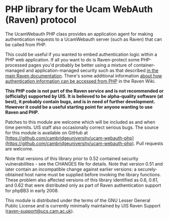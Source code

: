 PHP library for the Ucam WebAuth (Raven) protocol
=================================================

The UcamWebauth PHP class provides an application agent for making
authentication requests to a UcamWebauth server (such as Raven) that 
can be called from PHP.
 
This could be useful if you wanted to embed authentication logic within a PHP
web application. If all you want to do is Raven-protect some PHP-processed
pages you'd probably be better using a mixture of container-managed and
application-managed security such as that described [in the main Raven
documentation](http://help.uis.cam.ac.uk/user-accounts-security/accounts-passwords/raven/webmasters). 
There's some additional information [about how authentication information can be accessed from
PHP](https://wiki.cam.ac.uk/raven/Accessing_authentication_information) in the
Raven Wiki.

**This PHP code is not part of the Raven service and is not
recommended or (officially) supported by UIS. It is believed to be
alpha-quality software (at best), it probably contain bugs, and is in
need of further development. However it could be a useful starting
point for anyone wanting to use Raven and PHP.**

Patches to this module are welcome which will be included as and when
time permits. UIS staff also occasionally correct serious bugs. The 
source for this module is available on GitHub at [https://github.com/cambridgeuniversity/ucam-webauth-php](https://github.com/cambridgeuniversity/ucam-webauth-php). Pull requests are welcome.

Note that versions of this library prior to 0.52 contained security
vulnerabilities - see the CHANGES file for details. Note that version
0.51 and later contain an incompatible change against earlier
versions: a securely-obtained host name must be supplied before
invoking the library functions. These problem also affected versions
of this library identified as 0.6, 0.61, and 0.62 that were
distributed only as part of Raven authentication support for phpBB3 in
early 2008.

This module is distributed under the terms of the GNU Lesser General
Public License and is currently minimally maintained by UIS Raven
Support (raven-support@ucs.cam.ac.uk).
